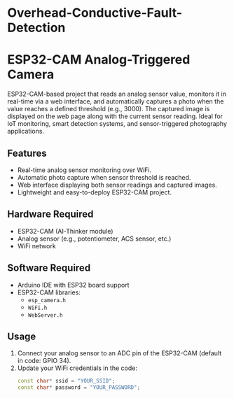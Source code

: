 # Overhead-Conductive-Fault-Detection
# ESP32-CAM Analog-Triggered Camera

ESP32-CAM-based project that reads an analog sensor value, monitors it in real-time via a web interface, and automatically captures a photo when the value reaches a defined threshold (e.g., 3000). The captured image is displayed on the web page along with the current sensor reading. Ideal for IoT monitoring, smart detection systems, and sensor-triggered photography applications.

## Features
- Real-time analog sensor monitoring over WiFi.
- Automatic photo capture when sensor threshold is reached.
- Web interface displaying both sensor readings and captured images.
- Lightweight and easy-to-deploy ESP32-CAM project.

## Hardware Required
- ESP32-CAM (AI-Thinker module)
- Analog sensor (e.g., potentiometer, ACS sensor, etc.)
- WiFi network

## Software Required
- Arduino IDE with ESP32 board support
- ESP32-CAM libraries:
  - `esp_camera.h`
  - `WiFi.h`
  - `WebServer.h`

## Usage
1. Connect your analog sensor to an ADC pin of the ESP32-CAM (default in code: GPIO 34).
2. Update your WiFi credentials in the code:
   ```cpp
   const char* ssid = "YOUR_SSID";
   const char* password = "YOUR_PASSWORD";

